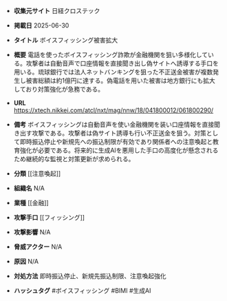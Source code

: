 - **収集元サイト**
日経クロステック

- **掲載日**
2025-06-30

- **タイトル**
ボイスフィッシング被害拡大

- **概要**
電話を使ったボイスフィッシング詐欺が金融機関を狙い多様化している。攻撃者は自動音声で口座情報を直接聞き出し偽サイトへ誘導する手口を用いる。琉球銀行では法人ネットバンキングを狙った不正送金被害が複数発生し被害総額は約1億円に達する。偽電話を用いた被害は地方銀行にも拡大しており対策強化が急務である。

- **URL**
https://xtech.nikkei.com/atcl/nxt/mag/nnw/18/041800012/061800290/

- **備考**
ボイスフィッシングは自動音声を使い金融機関を装い口座情報を直接聞き出す攻撃である。攻撃者は偽サイト誘導も行い不正送金を狙う。対策として即時振込停止や新規先への振込制限が有効であり関係者への注意喚起と教育強化が必要である。将来的に生成AIを悪用した手口の高度化が懸念されるため継続的な監視と対策更新が求められる。

- **分類**
[[注意喚起]]

- **組織名**
N/A

- **業種**
[[金融]]

- **攻撃手口**
[[フィッシング]]

- **攻撃影響**
N/A

- **脅威アクター**
N/A

- **原因**
N/A

- **対処方法**
即時振込停止、新規先振込制限、注意喚起強化

- **ハッシュタグ**
#ボイスフィッシング #BIMI #生成AI
